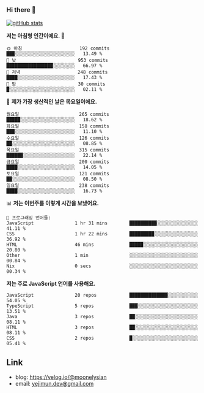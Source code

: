 ### Hi there 👋

<!--
**moonelysian/moonelysian** is a ✨ _special_ ✨ repository because its `README.md` (this file) appears on your GitHub profile.

Here are some ideas to get you started:

- 🔭 I’m currently working on ...
- 🌱 I’m currently learning ...
- 👯 I’m looking to collaborate on ...
- 🤔 I’m looking for help with ...
- 💬 Ask me about ...
- 📫 How to reach me: ...
- 😄 Pronouns: ...
- ⚡ Fun fact: ...
-->

<!-- [![wakatime stats](https://github-readme-stats.vercel.app/api/wakatime?username=moonelysian)](https://github.com/anuraghazra/github-readme-stats) -->

[![gitHub stats](https://github-readme-stats.vercel.app/api?username=moonelysian&show_icons=true)](https://github.com/anuraghazra/github-readme-stats)

<!--START_SECTION:waka-->
**저는 아침형 인간이에요. 🐤** 

```text
🌞 아침                     192 commits         ███░░░░░░░░░░░░░░░░░░░░░░   13.49 % 
🌆 낮　                     953 commits         █████████████████░░░░░░░░   66.97 % 
🌃 저녁                     248 commits         ████░░░░░░░░░░░░░░░░░░░░░   17.43 % 
🌙 밤　                     30 commits          █░░░░░░░░░░░░░░░░░░░░░░░░   02.11 % 
```
📅 **제가 가장 생산적인 날은 목요일이에요.** 

```text
월요일                      265 commits         █████░░░░░░░░░░░░░░░░░░░░   18.62 % 
화요일                      158 commits         ███░░░░░░░░░░░░░░░░░░░░░░   11.10 % 
수요일                      126 commits         ██░░░░░░░░░░░░░░░░░░░░░░░   08.85 % 
목요일                      315 commits         ██████░░░░░░░░░░░░░░░░░░░   22.14 % 
금요일                      200 commits         ████░░░░░░░░░░░░░░░░░░░░░   14.05 % 
토요일                      121 commits         ██░░░░░░░░░░░░░░░░░░░░░░░   08.50 % 
일요일                      238 commits         ████░░░░░░░░░░░░░░░░░░░░░   16.73 % 
```


📊 **저는 이번주를 이렇게 시간을 보냈어요.** 

```text
💬 프로그래밍 언어들: 
JavaScript               1 hr 31 mins        ██████████░░░░░░░░░░░░░░░   41.11 % 
CSS                      1 hr 22 mins        █████████░░░░░░░░░░░░░░░░   36.92 % 
HTML                     46 mins             █████░░░░░░░░░░░░░░░░░░░░   20.80 % 
Other                    1 min               ░░░░░░░░░░░░░░░░░░░░░░░░░   00.84 % 
Nix                      0 secs              ░░░░░░░░░░░░░░░░░░░░░░░░░   00.34 % 
```

**저는 주로 JavaScript 언어를 사용해요.** 

```text
JavaScript               20 repos            ██████████████░░░░░░░░░░░   54.05 % 
TypeScript               5 repos             ███░░░░░░░░░░░░░░░░░░░░░░   13.51 % 
Java                     3 repos             ██░░░░░░░░░░░░░░░░░░░░░░░   08.11 % 
HTML                     3 repos             ██░░░░░░░░░░░░░░░░░░░░░░░   08.11 % 
CSS                      2 repos             █░░░░░░░░░░░░░░░░░░░░░░░░   05.41 % 
```




<!--END_SECTION:waka-->


## Link
- blog: https://velog.io/@moonelysian
- email: yejimun.dev@gmail.com
